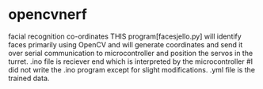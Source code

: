 # opencvnerf
facial recognition co-ordinates
THIS program[facesjello.py] will identify faces primarily using OpenCV and will generate coordinates and send it over serial communication to microcontroller and position the servos in the turret.
.ino file is reciever end which is interpreted by the microcontroller #I did not write the .ino program except for slight modifications.
.yml file is the trained data.
